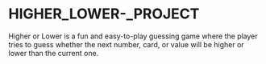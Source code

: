 # HIGHER_LOWER-_PROJECT
Higher or Lower is a fun and easy-to-play guessing game where the player tries to guess whether the next number, card, or value will be higher or lower than the current one.
